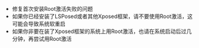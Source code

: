 - 修复首次安装Root激活失败的问题
- 如果你已经安装了LSPosed或者其他Xposed框架，请不要使用Root激活，这可能会导致系统软重启
- 如果你非要在装了Xposed框架的系统上用Root激活，也请在系统启动后过几分钟，再尝试用Root激活